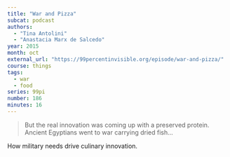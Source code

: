 ```yaml
---
title: "War and Pizza"
subcat: podcast
authors:
  - "Tina Antolini"
  - "Anastacia Marx de Salcedo"
year: 2015
month: oct
external_url: "https://99percentinvisible.org/episode/war-and-pizza/"
course: things
tags:
  - war
  - food
series: 99pi
number: 186
minutes: 16
---
```


> But the real innovation was coming up with a preserved protein. Ancient Egyptians went to war carrying dried fish...

How military needs drive culinary innovation.
